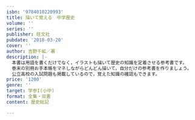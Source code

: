 ```yaml
---
isbn: '9784010220993'
title: 描いて覚える　中学歴史
volume: ''
series: ''
publisher: 旺文社
pubdate: '2018-03-20'
cover: ''
author: 吉野千絋／著
description: |-
  本書は用語を書くだけでなく，イラストも描いて歴史の知識を定着させる参考書です。
  巻末の別冊お手本帳をマネしながらどんどん描いて，自分だけの参考書を作りましょう。
  公立高校の入試問題も掲載しているので，覚えた知識の確認もできます。
price: '1200'
genre: ''
target: 学参I(小中)
format: 全集・双書
content: 歴史総記

---
```

